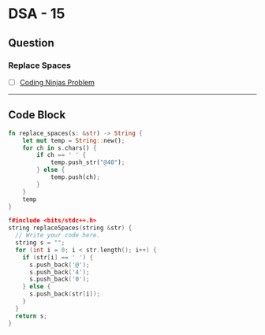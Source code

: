# DSA - 15

## Question

### Replace Spaces

- [ ] [Coding Ninjas Problem](https://www.naukri.com/code360/problems/replace-spaces_1172172)

---

## Code Block

```rust
fn replace_spaces(s: &str) -> String {
    let mut temp = String::new();
    for ch in s.chars() {
        if ch == ' ' {
            temp.push_str("@40");
        } else {
            temp.push(ch);
        }
    }
    temp
}

```

```c++
f#include <bits/stdc++.h>
string replaceSpaces(string &str) {
  // Write your code here.
  string s = "";
  for (int i = 0; i < str.length(); i++) {
    if (str[i] == ' ') {
      s.push_back('@');
      s.push_back('4');
      s.push_back('0');
    } else {
      s.push_back(str[i]);
    }
  }
  return s;
}
```

<!-- ## Code Image

![alt text](image.png) -->
